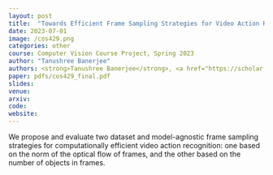 ```yaml
---
layout: post
title:  "Towards Efficient Frame Sampling Strategies for Video Action Recognition"
date: 2023-07-01
image: /cos429.png
categories: other
course: Computer Vision Course Project, Spring 2023
author: "Tanushree Banerjee"
authors: <strong>Tanushree Banerjee</strong>, <a href="https://scholar.google.com/citations?user=TWo54ggAAAAJ&hl=en">Ameya Vaidya</a>, <a href="https://www.cs.princeton.edu/~olgarus/">Olga Russakovsky</a>
paper: pdfs/cos429_final.pdf
slides:
venue: 
arxiv: 
code: 
website: 
---
```


We propose and evaluate two dataset and model-agnostic frame sampling strategies for computationally efficient video action recognition: one based on the norm of the optical flow of frames, and the other based on the number of objects in frames.
